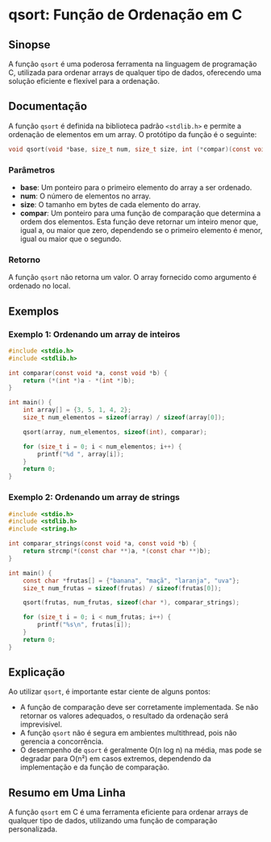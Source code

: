 <!--
Meta Description: # qsort: Função de Ordenação em C ## Sinopse A função `qsort` é uma poderosa ferramenta na linguagem de programação C, utilizada para ordenar arrays d...
Meta Keywords: função, array, qsort, int, const
-->

# qsort: Função de Ordenação em C

## Sinopse
A função `qsort` é uma poderosa ferramenta na linguagem de programação C, utilizada para ordenar arrays de qualquer tipo de dados, oferecendo uma solução eficiente e flexível para a ordenação.

## Documentação
A função `qsort` é definida na biblioteca padrão `<stdlib.h>` e permite a ordenação de elementos em um array. O protótipo da função é o seguinte:

```c
void qsort(void *base, size_t num, size_t size, int (*compar)(const void *, const void *));
```

### Parâmetros
- **base**: Um ponteiro para o primeiro elemento do array a ser ordenado.
- **num**: O número de elementos no array.
- **size**: O tamanho em bytes de cada elemento do array.
- **compar**: Um ponteiro para uma função de comparação que determina a ordem dos elementos. Esta função deve retornar um inteiro menor que, igual a, ou maior que zero, dependendo se o primeiro elemento é menor, igual ou maior que o segundo.

### Retorno
A função `qsort` não retorna um valor. O array fornecido como argumento é ordenado no local.

## Exemplos

### Exemplo 1: Ordenando um array de inteiros
```c
#include <stdio.h>
#include <stdlib.h>

int comparar(const void *a, const void *b) {
    return (*(int *)a - *(int *)b);
}

int main() {
    int array[] = {3, 5, 1, 4, 2};
    size_t num_elementos = sizeof(array) / sizeof(array[0]);

    qsort(array, num_elementos, sizeof(int), comparar);

    for (size_t i = 0; i < num_elementos; i++) {
        printf("%d ", array[i]);
    }
    return 0;
}
```

### Exemplo 2: Ordenando um array de strings
```c
#include <stdio.h>
#include <stdlib.h>
#include <string.h>

int comparar_strings(const void *a, const void *b) {
    return strcmp(*(const char **)a, *(const char **)b);
}

int main() {
    const char *frutas[] = {"banana", "maçã", "laranja", "uva"};
    size_t num_frutas = sizeof(frutas) / sizeof(frutas[0]);

    qsort(frutas, num_frutas, sizeof(char *), comparar_strings);

    for (size_t i = 0; i < num_frutas; i++) {
        printf("%s\n", frutas[i]);
    }
    return 0;
}
```

## Explicação
Ao utilizar `qsort`, é importante estar ciente de alguns pontos:

- A função de comparação deve ser corretamente implementada. Se não retornar os valores adequados, o resultado da ordenação será imprevisível.
- A função `qsort` não é segura em ambientes multithread, pois não gerencia a concorrência.
- O desempenho de `qsort` é geralmente O(n log n) na média, mas pode se degradar para O(n²) em casos extremos, dependendo da implementação e da função de comparação.

## Resumo em Uma Linha
A função `qsort` em C é uma ferramenta eficiente para ordenar arrays de qualquer tipo de dados, utilizando uma função de comparação personalizada.